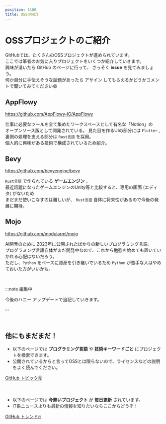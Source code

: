 ```yaml
---
position: 1100
title: OSSの紹介
---
```


# OSSプロジェクトのご紹介

GitHubでは、たくさんのOSSプロジェクトが進められています。  
ここでは筆者のお気に入りプロジェクトをいくつか紹介していきます。  
興味が湧いたら GitHub のページに行って、 さっそく **issue** を見てみましょう。  
何か自分に手伝えそうな話題があったら アサイン してもらえるかどうかコメントで聞いてみてください😆

## AppFlowy

https://github.com/AppFlowy-IO/AppFlowy

仕事に必要なツールを全て集めたワークスペースとして有名な「Notion」の  
オープンソース版として開発されている。
見た目を作るUIの部分には `Flutter` , 裏側の処理を支える部分は `Rust言語` を採用。  
個人的に興味がある技術で構成されているため紹介。

## Bevy

https://github.com/bevyengine/bevy

`Rust言語` で作られている **ゲームエンジン** 。  
最近話題になったゲームエンジンのUnity等と比較すると、専用の画面 (エディタ) がないため  
まだまだ使いこなすのは難しいが、 `Rust言語` 自体に将来性があるので今後の発展に期待。

## Mojo

https://github.com/modularml/mojo

AI開発のために 2023年に公開されたばかりの新しいプログラミング言語。  
プログラミング言語自体がまだ開発中なので、これから勉強を始めても置いていかれる心配はないだろう。  
ただし、`Python` をベースに資産を引き継いでいるため `Python` が苦手な人はやめておいた方がいいかも。

<br />

:::note 編集中

今後のハニー アップデートで追記していきます。

:::

<br />

## 他にもまだまだ！

- 以下のページでは **プログラミング言語** や **技術キーワードごと** にプロジェクトを検索できます。
- 公開されているからと言ってOSSとは限らないので、ライセンスなどの説明をよく読んでください。

<a href="https://github.com/topics" class='mybtn'>GitHub トピック🗒</a>

<br />

- 以下のページでは **今熱いプロジェクト** が **毎日更新** されています。
- IT系ニュースよりも最新の情報を知りたいならここからどうぞ！

<a href="https://github.com/trending" class='mybtn'>GitHub トレンド🔥</a>
